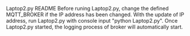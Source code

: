 Laptop2.py README
Before runing Laptop2.py, change the defined MQTT_BROKER if the IP address has been changed. With the update of IP address, run Laptop2.py with console input "python Laptop2.py". Once Laptop2.py started, the logging process of broker will automatically start.